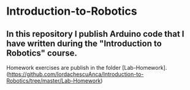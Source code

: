 # Introduction-to-Robotics
## In this repository I publish Arduino code that I have written during the "Introduction to Robotics" course.
Homework exercises are publish in the folder [Lab-Homework].(https://github.com/IordachescuAnca/Introduction-to-Robotics/tree/master/Lab-Homework)
